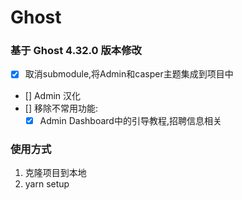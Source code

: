 # Ghost

### 基于 Ghost 4.32.0 版本修改


- [x] 取消submodule,将Admin和casper主题集成到项目中
- [] Admin 汉化
- [] 移除不常用功能:
  - [x] Admin Dashboard中的引导教程,招聘信息相关
  
### 使用方式
1. 克隆项目到本地
2. yarn setup
